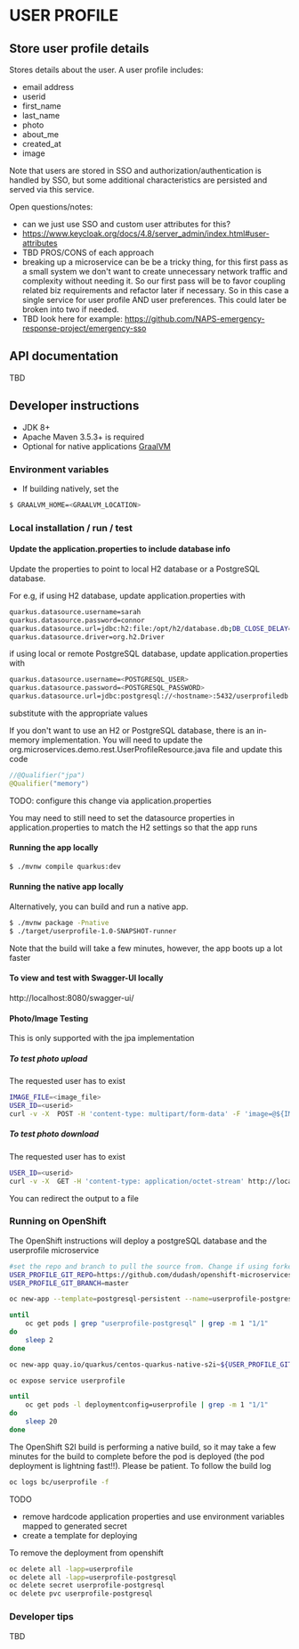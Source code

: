 # USER PROFILE
## Store user profile details
Stores details about the user. A user profile includes:
* email address
* userid
* first_name
* last_name
* photo
* about_me
* created_at
* image

Note that users are stored in SSO and authorization/authentication is handled by SSO, but some additional characteristics are persisted and served via this service.
 
Open questions/notes:
- can we just use SSO and custom user attributes for this?
- https://www.keycloak.org/docs/4.8/server_admin/index.html#user-attributes
- TBD PROS/CONS of each approach
- breaking up a microservice can be be a tricky thing, for this first pass as a small system we don't want to create unnecessary network traffic and complexity without needing it. So our first pass will be to favor coupling related biz requirements and refactor later if necessary. So in this case a single service for user profile AND user preferences. This could later be broken into two if needed.
- TBD look here for example: https://github.com/NAPS-emergency-response-project/emergency-sso
  

## API documentation
TBD

## Developer instructions
- JDK 8+
- Apache Maven 3.5.3+ is required
- Optional for native applications [GraalVM](https://www.graalvm.org/) 


### Environment variables
* If building natively, set the 
```bash
$ GRAALVM_HOME=<GRAALVM_LOCATION>
```

### Local installation / run / test

#### Update the application.properties to include database info
Update the properties to point to local H2 database or a PostgreSQL database. 

For e.g, if using H2 database, update application.properties with
```bash
quarkus.datasource.username=sarah
quarkus.datasource.password=connor
quarkus.datasource.url=jdbc:h2:file:/opt/h2/database.db;DB_CLOSE_DELAY=-1;DB_CLOSE_ON_EXIT=FALSE
quarkus.datasource.driver=org.h2.Driver
```
 if using local or remote PostgreSQL database, update application.properties with
```bash
quarkus.datasource.username=<POSTGRESQL_USER>
quarkus.datasource.password=<POSTGRESQL_PASSWORD>
quarkus.datasource.url=jdbc:postgresql://<hostname>:5432/userprofiledb
```
substitute with the appropriate values

If you don't want to use an H2 or PostgreSQL database, there is an in-memory implementation. You will need to update the org.microservices.demo.rest.UserProfileResource.java file and update this code
```java
//@Qualifier("jpa")
@Qualifier("memory")
```
TODO: configure this change via application.properties

You may need to still need to set the datasource properties in application.properties to match the H2 settings so that the app runs

#### Running the app locally
```bash
$ ./mvnw compile quarkus:dev
```

#### Running the native app locally
Alternatively, you can build and run a native app. 
```bash
$ ./mvnw package -Pnative
$ ./target/userprofile-1.0-SNAPSHOT-runner
```
Note that the build will take a few minutes, however, the app boots up a lot faster

#### To view and test with Swagger-UI locally
http://localhost:8080/swagger-ui/

#### Photo/Image Testing
This is only supported with the jpa implementation

##### To test photo upload
The requested user has to exist

```bash
IMAGE_FILE=<image_file>
USER_ID=<userid>
curl -v -X  POST -H 'content-type: multipart/form-data' -F 'image=@${IMAGE_FILE} http://localhost:8080/users/$USERID/photo
```
##### To test photo download
The requested user has to exist

```bash
USER_ID=<userid>
curl -v -X  GET -H 'content-type: application/octet-stream' http://localhost:8080/users/$USERID/photo
```

You can redirect the output to a file

### Running on OpenShift

The OpenShift instructions will deploy a postgreSQL database and the userprofile microservice 

```bash
#set the repo and branch to pull the source from. Change if using forked repo and/or branch
USER_PROFILE_GIT_REPO=https://github.com/dudash/openshift-microservices
USER_PROFILE_GIT_BRANCH=master

oc new-app --template=postgresql-persistent --name=userprofile-postgresql --param=POSTGRESQL_USER=sarah --param=POSTGRESQL_PASSWORD=connor --param=POSTGRESQL_DATABASE=userprofiledb --param=DATABASE_SERVICE_NAME=userprofile-postgresql  -lapp=userprofile -lcomponent=db

until 
	oc get pods | grep "userprofile-postgresql" | grep -m 1 "1/1"
do
	sleep 2
done

oc new-app quay.io/quarkus/centos-quarkus-native-s2i~${USER_PROFILE_GIT_REPO}#${USER_PROFILE_GIT_BRANCH} --context-dir=/code/userprofile --name=userprofile -lcomponent=microservice

oc expose service userprofile

until 
	oc get pods -l deploymentconfig=userprofile | grep -m 1 "1/1"
do
	sleep 20
done 
```
The OpenShift S2I build is performing a native build, so it may take a few minutes for the build to complete before the pod is deployed (the pod deployment is lightning fast!!). Please be patient. To follow the build log
```bash
oc logs bc/userprofile -f
```

TODO 
- remove hardcode application properties and use environment variables mapped to generated secret
- create a template for deploying


To remove the deployment from openshift
```bash
oc delete all -lapp=userprofile
oc delete all -lapp=userprofile-postgresql
oc delete secret userprofile-postgresql
oc delete pvc userprofile-postgresql
```

### Developer tips
TBD 



[1]: https://access.redhat.com/documentation/en-us/red_hat_single_sign-on/7.3/
[2]: https://www.keycloak.org/docs/4.8/getting_started/index.html
[3]: https://www.graalvm.org/

